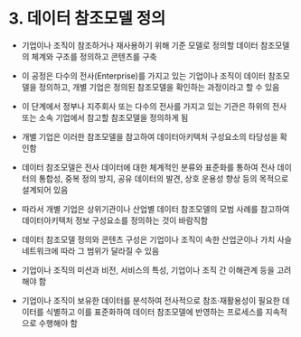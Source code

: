 # 3. 데이터 참조모델 정의

- 기업이나 조직이 참조하거나 재사용하기 위해 기준 모델로 정의할 데이터 참조모델의 체계와 구조를 정의하고 콘텐츠를 구축
- 이 공정은 다수의 전사(Enterprise)를 가지고 있는 기업이나 조직이 데이터 참조모델을 정의하고, 개별 기업은 정의된 참조모델을 확인하는 과정이라고 할 수 있음
- 이 단계에서 정부나 지주회사 또는 다수의 전사를 가지고 있는 기관은 하위의 전사 또는 소속 기업에서 참고할 참조모델을 정의하게 됨
- 개별 기업은 이러한 참조모델을 참고하여 데이터아키텍처 구성요소의 타당성을 확인함

- 데이터 참조모델은 전사 데이터에 대한 체계적인 분류와 표준화를 통하여 전사 데이터의 통합성, 중복 정의 방지, 공유 데이터의 발견, 상호 운용성 향상 등의 목적으로 설계되어 있음
- 따라서 개별 기업은 상위기관이나 산업별 데이터 참조모델의 모범 사례를 참고하여 데이터아키텍처 정보 구성요소를 정의하는 것이 바람직함

- 데이터 참조모델 정의와 콘텐츠 구성은 기업이나 조직이 속한 산업군이나 가치 사슬 네트워크에 따라 그 범위가 달라질 수 있음
- 기업이나 조직의 미션과 비전, 서비스의 특성, 기업이나 조직 간 이해관계 등을 고려해야 함
- 기업이나 조직이 보유한 데이터를 분석하여 전사적으로 참조·재활용성이 필요한 데이터를 식별하고 이를 표준화하여 데이터 참조모델에 반영하는 프로세스를 지속적으로 수행해야 함